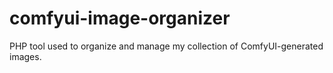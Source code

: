 # comfyui-image-organizer
PHP tool used to organize and manage my collection of ComfyUI-generated images.
